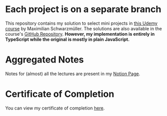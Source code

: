 # Each project is on a separate branch
This repository contains my solution to select mini projects in [this Udemy course](https://www.udemy.com/course/react-the-complete-guide-incl-redux/) by Maximilian Schwarzmüller. The solutions are also available in the course's [GitHub Repository](https://github.com/academind/react-complete-guide-code.git). **However, my implementation is entirely in TypeScript while the original is mostly in plain JavaScript.**

# Aggregated Notes
Notes for (almost) all the lectures are present in my [Notion Page](https://whitenoise1213.notion.site/ReactJS-25ad1aafdf7b430ead3d0e4036b251d9).

# Certificate of Completion
You can view my certificate of completion [here](http://ude.my/UC-d7e7c061-af72-4f11-aa93-b245193444e4).
